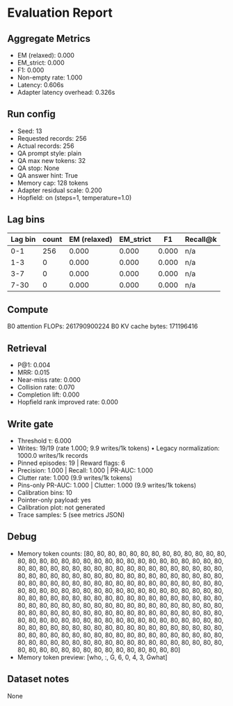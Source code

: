 # Evaluation Report

## Aggregate Metrics

- EM (relaxed): 0.000
- EM_strict: 0.000
- F1: 0.000
- Non-empty rate: 1.000
- Latency: 0.606s
- Adapter latency overhead: 0.326s

## Run config
- Seed: 13
- Requested records: 256
- Actual records: 256
- QA prompt style: plain
- QA max new tokens: 32
- QA stop: None
- QA answer hint: True
- Memory cap: 128 tokens
- Adapter residual scale: 0.200
- Hopfield: on (steps=1, temperature=1.0)

## Lag bins
| Lag bin | count | EM (relaxed) | EM_strict | F1 | Recall@k |
| ------- | ----- | ------------- | --------- | --- | -------- |
| 0-1 | 256 | 0.000 | 0.000 | 0.000 | n/a |
| 1-3 | 0 | 0.000 | 0.000 | 0.000 | n/a |
| 3-7 | 0 | 0.000 | 0.000 | 0.000 | n/a |
| 7-30 | 0 | 0.000 | 0.000 | 0.000 | n/a |

## Compute
B0 attention FLOPs: 261790900224
B0 KV cache bytes: 171196416

## Retrieval
- P@1: 0.004
- MRR: 0.015
- Near-miss rate: 0.000
- Collision rate: 0.070
- Completion lift: 0.000
- Hopfield rank improved rate: 0.000

## Write gate
- Threshold τ: 6.000
- Writes: 19/19 (rate 1.000; 9.9 writes/1k tokens)
  • Legacy normalization: 1000.0 writes/1k records
- Pinned episodes: 19 | Reward flags: 6
- Precision: 1.000 | Recall: 1.000 | PR-AUC: 1.000
- Clutter rate: 1.000 (9.9 writes/1k tokens)
- Pins-only PR-AUC: 1.000 | Clutter: 1.000 (9.9 writes/1k tokens)
- Calibration bins: 10
- Pointer-only payload: yes
- Calibration plot: not generated
- Trace samples: 5 (see metrics JSON)

## Debug
- Memory token counts: [80, 80, 80, 80, 80, 80, 80, 80, 80, 80, 80, 80, 80, 80, 80, 80, 80, 80, 80, 80, 80, 80, 80, 80, 80, 80, 80, 80, 80, 80, 80, 80, 80, 80, 80, 80, 80, 80, 80, 80, 80, 80, 80, 80, 80, 80, 80, 80, 80, 80, 80, 80, 80, 80, 80, 80, 80, 80, 80, 80, 80, 80, 80, 80, 80, 80, 80, 80, 80, 80, 80, 80, 80, 80, 80, 80, 80, 80, 80, 80, 80, 80, 80, 80, 80, 80, 80, 80, 80, 80, 80, 80, 80, 80, 80, 80, 80, 80, 80, 80, 80, 80, 80, 80, 80, 80, 80, 80, 80, 80, 80, 80, 80, 80, 80, 80, 80, 80, 80, 80, 80, 80, 80, 80, 80, 80, 80, 80, 80, 80, 80, 80, 80, 80, 80, 80, 80, 80, 80, 80, 80, 80, 80, 80, 80, 80, 80, 80, 80, 80, 80, 80, 80, 80, 80, 80, 80, 80, 80, 80, 80, 80, 80, 80, 80, 80, 80, 80, 80, 80, 80, 80, 80, 80, 80, 80, 80, 80, 80, 80, 80, 80, 80, 80, 80, 80, 80, 80, 80, 80, 80, 80, 80, 80, 80, 80, 80, 80, 80, 80, 80, 80, 80, 80, 80, 80, 80, 80, 80, 80, 80, 80, 80, 80, 80, 80, 80, 80, 80, 80, 80, 80, 80, 80, 80, 80, 80, 80, 80, 80, 80, 80, 80, 80, 80, 80, 80, 80, 80, 80, 80, 80, 80, 80, 80, 80, 80, 80, 80, 80, 80, 80, 80, 80, 80, 80]
- Memory token preview: [who, :, Ġ, 6, 0, 4, 3, Ġwhat]

## Dataset notes
None